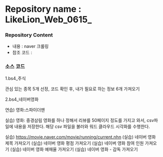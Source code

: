 # Repository name : LikeLion_Web_0615_
### Repository Content
  * 내용 : naver 크롤링
  * 참조 코드 : 

### 소스 코드
1.bs4_주식

관심 있는 종목 5개 선정, 코드 확인 후, 내가 필요로 하는 정보 6개 가져오기


2.bs4_네이버영화

연습)
영화:스파이더맨

실습)
영화: 중경삼림
영화를 하나 정해서 리뷰를 50페이지 정도를 가지고 와서, csv파일에 내용을 저장한다.
해당 csv 파일을 불러와 워드 클라우드 시각화를 수행한다.

실습)
https://movie.naver.com/movie/running/current.nhn
(실습) 네이버 영화 제목 가져오기
(실습) 네이버 영화 평점 가져오기
(실습) 네이버 영화 참여 인원 가져오기
(실습) 네이버 영화 예매율 가져오기
(실습) 네이버 영화 - 감독 가져오기
